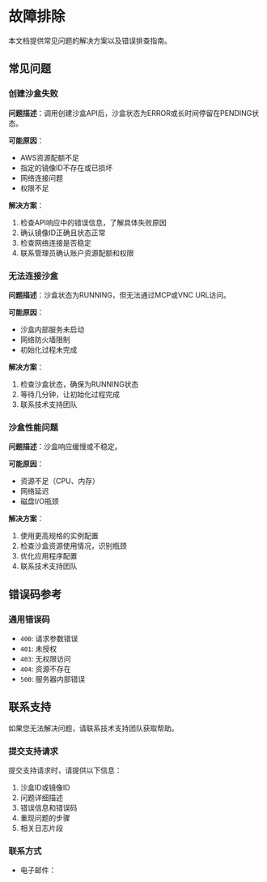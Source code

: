 # 故障排除

本文档提供常见问题的解决方案以及错误排查指南。

## 常见问题

### 创建沙盒失败

**问题描述**：调用创建沙盒API后，沙盒状态为ERROR或长时间停留在PENDING状态。

**可能原因**：
- AWS资源配额不足
- 指定的镜像ID不存在或已损坏
- 网络连接问题
- 权限不足

**解决方案**：
1. 检查API响应中的错误信息，了解具体失败原因
2. 确认镜像ID正确且状态正常
3. 检查网络连接是否稳定
4. 联系管理员确认账户资源配额和权限

### 无法连接沙盒

**问题描述**：沙盒状态为RUNNING，但无法通过MCP或VNC URL访问。

**可能原因**：
- 沙盒内部服务未启动
- 网络防火墙限制
- 初始化过程未完成

**解决方案**：
1. 检查沙盒状态，确保为RUNNING状态
2. 等待几分钟，让初始化过程完成
3. 联系技术支持团队

### 沙盒性能问题

**问题描述**：沙盒响应缓慢或不稳定。

**可能原因**：
- 资源不足（CPU、内存）
- 网络延迟
- 磁盘I/O瓶颈

**解决方案**：
1. 使用更高规格的实例配置
2. 检查沙盒资源使用情况，识别瓶颈
3. 优化应用程序配置
4. 联系技术支持团队

## 错误码参考

### 通用错误码

- `400`: 请求参数错误
- `401`: 未授权
- `403`: 无权限访问
- `404`: 资源不存在
- `500`: 服务器内部错误

## 联系支持

如果您无法解决问题，请联系技术支持团队获取帮助。

### 提交支持请求

提交支持请求时，请提供以下信息：
1. 沙盒ID或镜像ID
2. 问题详细描述
3. 错误信息和错误码
4. 重现问题的步骤
5. 相关日志片段

### 联系方式

- 电子邮件：